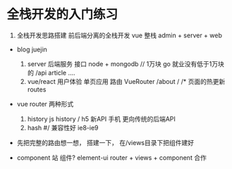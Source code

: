 # 全栈开发的入门练习
1. 全栈开发思路搭建
  前后端分离的全栈开发 vue 
  整栈 admin + server + web 

- blog  juejin 
  1. server 后端服务 接口
  node + mongodb  // 1万块
  go 就业没有低于1万块的
  /api   article .... 
  2. vue/react   用户体验 单页应用
  路由 VueRouter
  /about /  /* 页面的热更新
  <router-view /> routes

- vue router 两种形式
  1. history  js history /  h5 新API 手机  更向传统的后端API
  2. hash #/ 兼容性好 ie8-ie9
- 先把完整的路由想一想， 搭建一下， 在/views目录下把组件建好
- component
  站  组件? 
  element-ui
  router + views + component 合作 